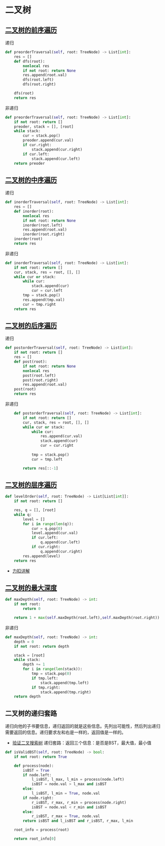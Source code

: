 # 二叉树

## [二叉树的前序遍历](https://leetcode-cn.com/problems/binary-tree-preorder-traversal/)
递归
```python
def preorderTraversal(self, root: TreeNode) -> List[int]:
    res = []
    def dfs(root):
        nonlocal res
        if not root: return None
        res.append(root.val)
        dfs(root.left)
        dfs(root.right)

    dfs(root)
    return res
```
非递归
```python
def preorderTraversal(self, root: TreeNode) -> List[int]:
    if not root: return []
    preoder, stack = [], [root]
    while stack:
        cur = stack.pop()
        preoder.append(cur.val)
        if cur.right:
            stack.append(cur.right)
        if cur.left:
            stack.append(cur.left)
    return preoder
```

## [二叉树的中序遍历](https://leetcode-cn.com/problems/binary-tree-inorder-traversal/)
递归
```python
def inorderTraversal(self, root: TreeNode) -> List[int]:
    res = []
    def inorder(root):
        nonlocal res
        if not root: return None
        inorder(root.left)
        res.append(root.val)
        inorder(root.right)
    inorder(root)
    return res
```
非递归
```python
def inorderTraversal(self, root: TreeNode) -> List[int]:
    if not root: return []
    cur, stack, res = root, [], []
    while cur or stack:
        while cur:
            stack.append(cur)
            cur = cur.left
        tmp = stack.pop()
        res.append(tmp.val)
        cur = tmp.right
    return res
```

## [二叉树的后序遍历](https://leetcode-cn.com/problems/binary-tree-postorder-traversal/)
递归
```python
def postorderTraversal(self, root: TreeNode) -> List[int]:
    if not root: return []
    res = []
    def post(root):
        if not root: return None
        nonlocal res
        post(root.left)
        post(root.right)
        res.append(root.val)
    post(root)
    return res
```
非递归
```python
    def postorderTraversal(self, root: TreeNode) -> List[int]:
        if not root: return []
        cur, stack, res = root, [], []
        while cur or stack:
            while cur:
                res.append(cur.val)
                stack.append(cur)
                cur = cur.right
            
            tmp = stack.pop()
            cur = tmp.left

        return res[::-1]
```

## [二叉树的层序遍历](https://leetcode-cn.com/problems/binary-tree-level-order-traversal/)
```python
def levelOrder(self, root: TreeNode) -> List[List[int]]:
    if not root: return []

    res, q = [], [root]
    while q:
        level = []
        for i in range(len(q)):
            cur = q.pop(0)
            level.append(cur.val)
            if cur.left:
                q.append(cur.left)
            if cur.right:
                q.append(cur.right)
        res.append(level)
    return res
```

- [力扣详解](https://leetcode-cn.com/problems/binary-tree-preorder-traversal/solution/tu-jie-er-cha-shu-de-si-chong-bian-li-by-z1m/)

## [二叉树的最大深度](https://leetcode-cn.com/problems/maximum-depth-of-binary-tree/)

```python
def maxDepth(self, root: TreeNode) -> int:
    if not root:
        return 0

    return 1 + max(self.maxDepth(root.left),self.maxDepth(root.right))
```
非递归
```python
def maxDepth(self, root: TreeNode) -> int:
    depth = 0
    if not root: return depth

    stack = [root]
    while stack:
        depth += 1
        for i in range(len(stack)):
            tmp = stack.pop(0)
            if tmp.left:
                stack.append(tmp.left)
            if tmp.right:
                stack.append(tmp.right)
    return depth
```
## 二叉树的递归套路

递归向他的子书要信息，递归返回的就是这些信息。先列出可能性，然后列出递归需要返回的信息。递归要求左和右是一样的，返回值是一样的。

- [验证二叉搜索树](https://leetcode-cn.com/problems/validate-binary-search-tree/)
递归套路：返回三个信息：是否是BST，最大值，最小值
```python
def isValidBST(self, root: TreeNode) -> bool:
    if not root: return True

    def process(node):
        isBST = True
        if node.left:
            l_isBST, l_max, l_min = process(node.left)
            isBST = node.val > l_max and isBST
        else:
            l_isBST, l_min = True, node.val
        if node.right:
            r_isBST, r_max, r_min = process(node.right)
            isBST = node.val < r_min and isBST
        else:
            r_isBST, r_max = True, node.val
        return isBST and l_isBST and r_isBST, r_max, l_min

    root_info = process(root)

    return root_info[0]
```
